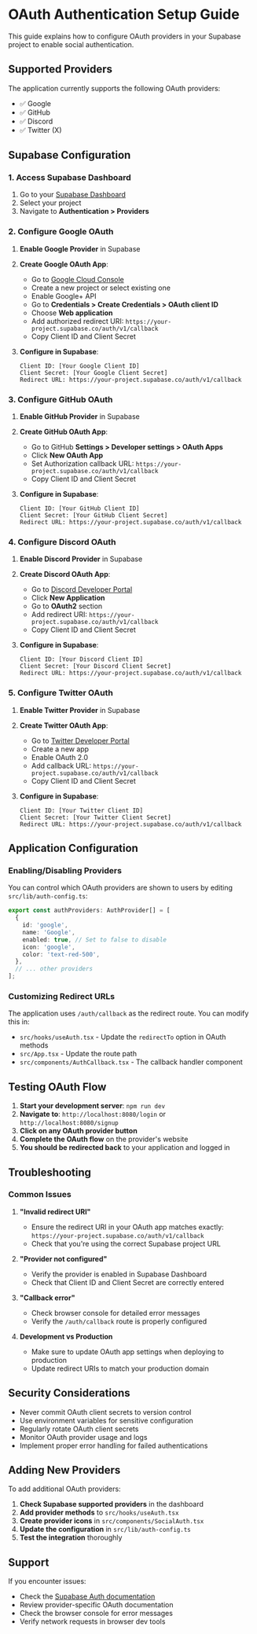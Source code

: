 # OAuth Authentication Setup Guide

This guide explains how to configure OAuth providers in your Supabase project to enable social authentication.

## Supported Providers

The application currently supports the following OAuth providers:
- ✅ Google
- ✅ GitHub  
- ✅ Discord
- ✅ Twitter (X)

## Supabase Configuration

### 1. Access Supabase Dashboard
1. Go to your [Supabase Dashboard](https://app.supabase.com)
2. Select your project
3. Navigate to **Authentication > Providers**

### 2. Configure Google OAuth

1. **Enable Google Provider** in Supabase
2. **Create Google OAuth App**:
   - Go to [Google Cloud Console](https://console.cloud.google.com)
   - Create a new project or select existing one
   - Enable Google+ API
   - Go to **Credentials > Create Credentials > OAuth client ID**
   - Choose **Web application**
   - Add authorized redirect URI: `https://your-project.supabase.co/auth/v1/callback`
   - Copy Client ID and Client Secret

3. **Configure in Supabase**:
   ```
   Client ID: [Your Google Client ID]
   Client Secret: [Your Google Client Secret]
   Redirect URL: https://your-project.supabase.co/auth/v1/callback
   ```

### 3. Configure GitHub OAuth

1. **Enable GitHub Provider** in Supabase
2. **Create GitHub OAuth App**:
   - Go to GitHub **Settings > Developer settings > OAuth Apps**
   - Click **New OAuth App**
   - Set Authorization callback URL: `https://your-project.supabase.co/auth/v1/callback`
   - Copy Client ID and Client Secret

3. **Configure in Supabase**:
   ```
   Client ID: [Your GitHub Client ID]
   Client Secret: [Your GitHub Client Secret]
   Redirect URL: https://your-project.supabase.co/auth/v1/callback
   ```

### 4. Configure Discord OAuth

1. **Enable Discord Provider** in Supabase
2. **Create Discord OAuth App**:
   - Go to [Discord Developer Portal](https://discord.com/developers/applications)
   - Click **New Application**
   - Go to **OAuth2** section
   - Add redirect URI: `https://your-project.supabase.co/auth/v1/callback`
   - Copy Client ID and Client Secret

3. **Configure in Supabase**:
   ```
   Client ID: [Your Discord Client ID]
   Client Secret: [Your Discord Client Secret]
   Redirect URL: https://your-project.supabase.co/auth/v1/callback
   ```

### 5. Configure Twitter OAuth

1. **Enable Twitter Provider** in Supabase
2. **Create Twitter OAuth App**:
   - Go to [Twitter Developer Portal](https://developer.twitter.com)
   - Create a new app
   - Enable OAuth 2.0
   - Add callback URL: `https://your-project.supabase.co/auth/v1/callback`
   - Copy Client ID and Client Secret

3. **Configure in Supabase**:
   ```
   Client ID: [Your Twitter Client ID]
   Client Secret: [Your Twitter Client Secret]
   Redirect URL: https://your-project.supabase.co/auth/v1/callback
   ```

## Application Configuration

### Enabling/Disabling Providers

You can control which OAuth providers are shown to users by editing `src/lib/auth-config.ts`:

```typescript
export const authProviders: AuthProvider[] = [
  {
    id: 'google',
    name: 'Google',
    enabled: true, // Set to false to disable
    icon: 'google',
    color: 'text-red-500',
  },
  // ... other providers
];
```

### Customizing Redirect URLs

The application uses `/auth/callback` as the redirect route. You can modify this in:
- `src/hooks/useAuth.tsx` - Update the `redirectTo` option in OAuth methods
- `src/App.tsx` - Update the route path
- `src/components/AuthCallback.tsx` - The callback handler component

## Testing OAuth Flow

1. **Start your development server**: `npm run dev`
2. **Navigate to**: `http://localhost:8080/login` or `http://localhost:8080/signup`
3. **Click on any OAuth provider button**
4. **Complete the OAuth flow** on the provider's website
5. **You should be redirected back** to your application and logged in

## Troubleshooting

### Common Issues

1. **"Invalid redirect URI"**
   - Ensure the redirect URI in your OAuth app matches exactly: `https://your-project.supabase.co/auth/v1/callback`
   - Check that you're using the correct Supabase project URL

2. **"Provider not configured"**
   - Verify the provider is enabled in Supabase Dashboard
   - Check that Client ID and Client Secret are correctly entered

3. **"Callback error"**
   - Check browser console for detailed error messages
   - Verify the `/auth/callback` route is properly configured

4. **Development vs Production**
   - Make sure to update OAuth app settings when deploying to production
   - Update redirect URIs to match your production domain

## Security Considerations

- Never commit OAuth client secrets to version control
- Use environment variables for sensitive configuration
- Regularly rotate OAuth client secrets
- Monitor OAuth provider usage and logs
- Implement proper error handling for failed authentications

## Adding New Providers

To add additional OAuth providers:

1. **Check Supabase supported providers** in the dashboard
2. **Add provider methods** to `src/hooks/useAuth.tsx`
3. **Create provider icons** in `src/components/SocialAuth.tsx`
4. **Update the configuration** in `src/lib/auth-config.ts`
5. **Test the integration** thoroughly

## Support

If you encounter issues:
- Check the [Supabase Auth documentation](https://supabase.com/docs/guides/auth)
- Review provider-specific OAuth documentation
- Check the browser console for error messages
- Verify network requests in browser dev tools